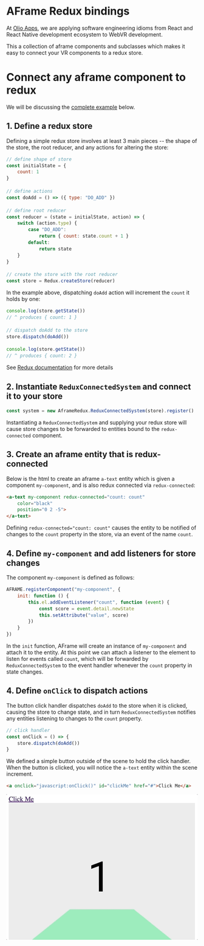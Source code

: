 # AFrame Redux bindings

At [Olio Apps](http://www.olioapps.com/), we are applying software engineering idioms from React and React Native development ecosystem to WebVR development.

This a collection of aframe components and subclasses which makes it easy to connect your VR components to a redux store. 

# Connect any aframe component to redux

We will be discussing the [complete example](examples/connected_component.html) below.


## 1. Define a redux store

Defining a simple redux store involves at least 3 main pieces -- the shape of the store, the root reducer, and any actions for altering the store:

```javascript
// define shape of store
const initialState = {
    count: 1
}

// define actions
const doAdd = () => ({ type: "DO_ADD" })

// define root reducer 
const reducer = (state = initialState, action) => {
    switch (action.type) {
        case "DO_ADD":
            return { count: state.count + 1 }
        default:
            return state
    }
}

// create the store with the root reducer
const store = Redux.createStore(reducer)
```

In the example above, dispatching `doAdd` action will increment the `count` it holds by one:

```javascript
console.log(store.getState())
// ^ produces { count: 1 }

// dispatch doAdd to the store
store.dispatch(doAdd())

console.log(store.getState())
// ^ produces { count: 2 }
```

See [Redux documentation](https://redux.js.org/basics/actions) for more details

## 2. Instantiate `ReduxConnectedSystem` and connect it to your store

```javascript
const system = new AframeRedux.ReduxConnectedSystem(store).register()
```

Instantiating a `ReduxConnectedSystem` and supplying your redux store will cause store changes to be forwarded to entities bound to the `redux-connected` component.

## 3. Create an aframe entity that is redux-connected

Below is the html to create an aframe `a-text` entity which is given a component `my-component`, and is also redux connected via `redux-connected`:

```html
<a-text my-component redux-connected="count: count" 
    color="black"
    position="0 2 -5">
</a-text>
```

Defining `redux-connected="count: count"` causes the entity to be notified of changes to the `count` property in the store, via an event of the name `count`.

## 4. Define `my-component` and add listeners for store changes

The component `my-component` is defined as follows:

```javascript
AFRAME.registerComponent("my-component", {
    init: function () {
        this.el.addEventListener("count", function (event) {
            const score = event.detail.newState
            this.setAttribute("value", score)
        })
    }
})
```

In the `init` function, AFrame will create an instance of `my-component` and attach it to the entity. At this point we can attach a listener to the element to listen for events called `count`, which will be forwarded by `ReduxConnectedSystem` to the event handler whenever the `count` property in state changes.

## 4. Define `onClick` to dispatch actions

The button click handler dispatches `doAdd` to the store when it is clicked, causing the store to change state, and in turn `ReduxConnectedSystem` notifies any entities listening to changes to the `count` property. 

```javascript
// click handler 
const onClick = () => {
    store.dispatch(doAdd())
}
```
We defined a simple button outside of the scene to hold the click handler. When the button is clicked, you will notice the `a-text` entity within the scene increment.
```html
<a onclick="javascript:onClick()" id="clickMe" href="#">Click Me</a>
```
<img src="./assets/counter-example.gif"/>